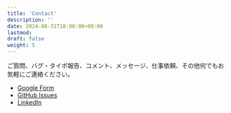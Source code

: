 ```yaml
---
title: 'Contact'
description: ''
date: 2024-08-31T18:00:00+09:00
lastmod: 
draft: false
weight: 5
---
```


ご質問、バグ・タイポ報告、コメント、メッセージ、仕事依頼、その他何でもお気軽にご連絡ください。

- [Google Form](https://docs.google.com/forms/d/e/1FAIpQLSenXl3PicnSf8GpWIJAxj7L3MsJ_F5C0IpzxJ6HqThIz1EoWA/viewform)
- [GitHub Issues](https://github.com/kktsuji/tsuji-website/issues)
- [LinkedIn](https://www.linkedin.com/in/kktsuji/)
